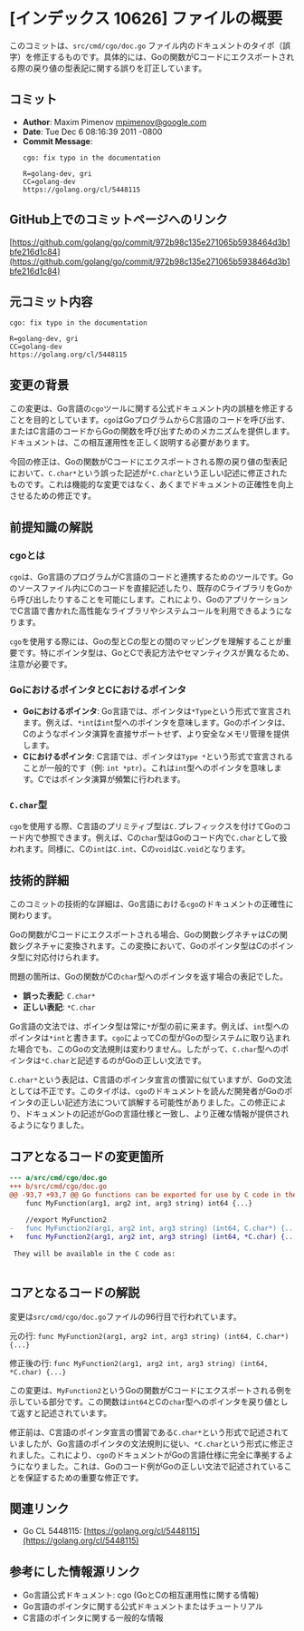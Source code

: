 # [インデックス 10626] ファイルの概要

このコミットは、`src/cmd/cgo/doc.go` ファイル内のドキュメントのタイポ（誤字）を修正するものです。具体的には、Goの関数がCコードにエクスポートされる際の戻り値の型表記に関する誤りを訂正しています。

## コミット

- **Author**: Maxim Pimenov <mpimenov@google.com>
- **Date**: Tue Dec 6 08:16:39 2011 -0800
- **Commit Message**:
    ```
    cgo: fix typo in the documentation

    R=golang-dev, gri
    CC=golang-dev
    https://golang.org/cl/5448115
    ```

## GitHub上でのコミットページへのリンク

[https://github.com/golang/go/commit/972b98c135e271065b5938464d3b1bfe216d1c84](https://github.com/golang/go/commit/972b98c135e271065b5938464d3b1bfe216d1c84)

## 元コミット内容

```
cgo: fix typo in the documentation

R=golang-dev, gri
CC=golang-dev
https://golang.org/cl/5448115
```

## 変更の背景

この変更は、Go言語の`cgo`ツールに関する公式ドキュメント内の誤植を修正することを目的としています。`cgo`はGoプログラムからC言語のコードを呼び出す、またはC言語のコードからGoの関数を呼び出すためのメカニズムを提供します。ドキュメントは、この相互運用性を正しく説明する必要があります。

今回の修正は、Goの関数がCコードにエクスポートされる際の戻り値の型表記において、`C.char*`という誤った記述が`*C.char`という正しい記述に修正されたものです。これは機能的な変更ではなく、あくまでドキュメントの正確性を向上させるための修正です。

## 前提知識の解説

### cgoとは

`cgo`は、Go言語のプログラムがC言語のコードと連携するためのツールです。Goのソースファイル内にCのコードを直接記述したり、既存のCライブラリをGoから呼び出したりすることを可能にします。これにより、GoのアプリケーションでC言語で書かれた高性能なライブラリやシステムコールを利用できるようになります。

`cgo`を使用する際には、Goの型とCの型との間のマッピングを理解することが重要です。特にポインタ型は、GoとCで表記方法やセマンティクスが異なるため、注意が必要です。

### GoにおけるポインタとCにおけるポインタ

-   **Goにおけるポインタ**: Go言語では、ポインタは`*Type`という形式で宣言されます。例えば、`*int`は`int`型へのポインタを意味します。Goのポインタは、Cのようなポインタ演算を直接サポートせず、より安全なメモリ管理を提供します。
-   **Cにおけるポインタ**: C言語では、ポインタは`Type *`という形式で宣言されることが一般的です（例: `int *ptr`）。これは`int`型へのポインタを意味します。Cではポインタ演算が頻繁に行われます。

### `C.char`型

`cgo`を使用する際、C言語のプリミティブ型は`C.`プレフィックスを付けてGoのコード内で参照できます。例えば、Cの`char`型はGoのコード内で`C.char`として扱われます。同様に、Cの`int`は`C.int`、Cの`void`は`C.void`となります。

## 技術的詳細

このコミットの技術的な詳細は、Go言語における`cgo`のドキュメントの正確性に関わります。

Goの関数がCコードにエクスポートされる場合、Goの関数シグネチャはCの関数シグネチャに変換されます。この変換において、Goのポインタ型はCのポインタ型に対応付けられます。

問題の箇所は、Goの関数がCの`char`型へのポインタを返す場合の表記でした。

-   **誤った表記**: `C.char*`
-   **正しい表記**: `*C.char`

Go言語の文法では、ポインタ型は常に`*`が型の前に来ます。例えば、`int`型へのポインタは`*int`と書きます。`cgo`によってCの型がGoの型システムに取り込まれた場合でも、このGoの文法規則は変わりません。したがって、`C.char`型へのポインタは`*C.char`と記述するのがGoの正しい文法です。

`C.char*`という表記は、C言語のポインタ宣言の慣習に似ていますが、Goの文法としては不正です。このタイポは、`cgo`のドキュメントを読んだ開発者がGoのポインタの正しい記述方法について誤解する可能性がありました。この修正により、ドキュメントの記述がGoの言語仕様と一致し、より正確な情報が提供されるようになりました。

## コアとなるコードの変更箇所

```diff
--- a/src/cmd/cgo/doc.go
+++ b/src/cmd/cgo/doc.go
@@ -93,7 +93,7 @@ Go functions can be exported for use by C code in the following way:
 	func MyFunction(arg1, arg2 int, arg3 string) int64 {...}
 
 	//export MyFunction2
-	func MyFunction2(arg1, arg2 int, arg3 string) (int64, C.char*) {...}
+	func MyFunction2(arg1, arg2 int, arg3 string) (int64, *C.char) {...}
 
 They will be available in the C code as:
 
```

## コアとなるコードの解説

変更は`src/cmd/cgo/doc.go`ファイルの96行目で行われています。

元の行:
`func MyFunction2(arg1, arg2 int, arg3 string) (int64, C.char*) {...}`

修正後の行:
`func MyFunction2(arg1, arg2 int, arg3 string) (int64, *C.char) {...}`

この変更は、`MyFunction2`というGoの関数がCコードにエクスポートされる例を示している部分です。この関数は`int64`とCの`char`型へのポインタを戻り値として返すと記述されています。

修正前は、C言語のポインタ宣言の慣習である`C.char*`という形式で記述されていましたが、Go言語のポインタの文法規則に従い、`*C.char`という形式に修正されました。これにより、`cgo`のドキュメントがGoの言語仕様に完全に準拠するようになりました。これは、Goのコード例がGoの正しい文法で記述されていることを保証するための重要な修正です。

## 関連リンク

-   Go CL 5448115: [https://golang.org/cl/5448115](https://golang.org/cl/5448115)

## 参考にした情報源リンク

-   Go言語公式ドキュメント: cgo (GoとCの相互運用性に関する情報)
-   Go言語のポインタに関する公式ドキュメントまたはチュートリアル
-   C言語のポインタに関する一般的な情報

